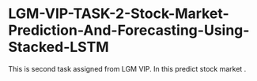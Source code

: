 # LGM-VIP-TASK-2-Stock-Market-Prediction-And-Forecasting-Using-Stacked-LSTM
This is second task assigned from LGM VIP. In this predict stock market .
